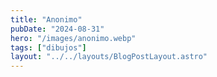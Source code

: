 ```yaml
---
title: "Anonimo"
pubDate: "2024-08-31"
hero: "/images/anonimo.webp"
tags: ["dibujos"]
layout: "../../layouts/BlogPostLayout.astro"
---
```

